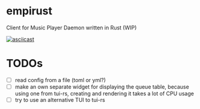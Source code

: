 # empirust
Client for Music Player Daemon written in Rust (WIP)

[![asciicast](https://asciinema.org/a/552290.svg)](https://asciinema.org/a/552290)

# TODOs
- [ ] read config from a file (toml or yml?)
- [ ] make an own separate widget for displaying the queue table, because using one from tui-rs, creating and rendering it takes a lot of CPU usage
- [ ] try to use an alternative TUI to tui-rs
